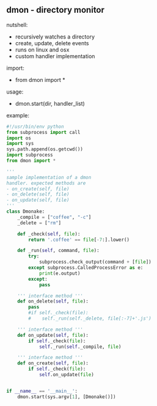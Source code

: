 dmon - directory monitor
-----------------------
nutshell:
- recursively watches a directory
- create, update, delete events
- runs on linux and osx
- custom handler implementation

import:
- from dmon import *

usage:
- dmon.start(dir, handler_list)

example:
```python
#!/usr/bin/env python
from subprocess import call
import os
import sys
sys.path.append(os.getcwd())
import subprocess
from dmon import *

'''
sample implementation of a dmon
handler. expected methods are
- on_create(self, file)
- on_delete(self, file)
- on_update(self, file)
'''
class Dmonake:
    _compile = ["coffee", "-c"]
    _delete = ["rm"]

    def _check(self, file):
        return '.coffee' == file[-7:].lower()

    def _run(self, command, file):
        try:
            subprocess.check_output(command + [file])
        except subprocess.CalledProcessError as e:
            print(e.output)
        except:
            pass

    ''' interface method '''
    def on_delete(self, file):
        pass
        #if self._check(file):
        #    self._run(self._delete, file[:-7]+'.js')

    ''' interface method '''
    def on_update(self, file):
        if self._check(file):
            self._run(self._compile, file)

    ''' interface method '''
    def on_create(self, file):
        if self._check(file):
            self.on_update(file)


if __name__ == '__main__':
    dmon.start(sys.argv[1], [Dmonake()])
```
